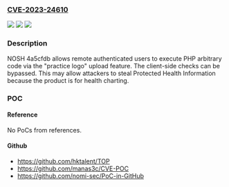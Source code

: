 ### [CVE-2023-24610](https://cve.mitre.org/cgi-bin/cvename.cgi?name=CVE-2023-24610)
![](https://img.shields.io/static/v1?label=Product&message=n%2Fa&color=blue)
![](https://img.shields.io/static/v1?label=Version&message=n%2Fa&color=blue)
![](https://img.shields.io/static/v1?label=Vulnerability&message=n%2Fa&color=brighgreen)

### Description

NOSH 4a5cfdb allows remote authenticated users to execute PHP arbitrary code via the "practice logo" upload feature. The client-side checks can be bypassed. This may allow attackers to steal Protected Health Information because the product is for health charting.

### POC

#### Reference
No PoCs from references.

#### Github
- https://github.com/hktalent/TOP
- https://github.com/manas3c/CVE-POC
- https://github.com/nomi-sec/PoC-in-GitHub

